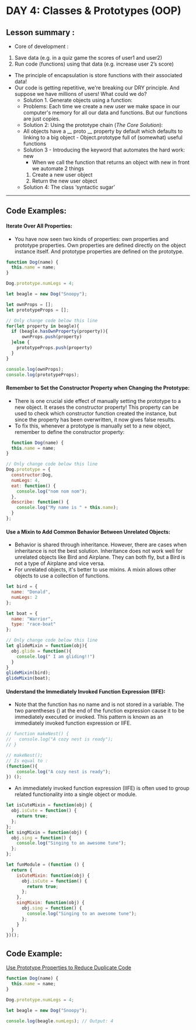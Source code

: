 # DAY 4: Classes & Prototypes (OOP)
## Lesson summary : 
* Core of development :
1. Save data (e.g. in a quiz game the scores of user1 and user2)
1. Run code (functions) using that data (e.g. increase user 2’s score)
* The principle of encapsulation is store functions with their associated data!
* Our code is getting repetitive, we're breaking our DRY principle. And suppose we have millions of users! What could we do?
  * Solution 1. Generate objects using a function:
  * Problems: Each time we create a new user we make space in our computer's memory for all our data and functions. But our functions are just copies.
  * Solution 2: Using the prototype chain (_The Core Solution_):
  * All objects have a __ proto __ property by default which defaults to linking to a big object - Object.prototype full of (somewhat) useful functions
  * Solution 3 - Introducing the keyword that automates the hard work: new
    * When we call the function that returns an object with new in front we automate 2 things
    1. Create a new user object
    2. Return the new user object
   * Solution 4: The class ‘syntactic sugar’





---
## Code Examples:
#### Iterate Over All Properties:
* You have now seen two kinds of properties: own properties and prototype properties. Own properties are defined directly on the object instance itself. And prototype properties are defined on the prototype.
```javascript
function Dog(name) {
  this.name = name;
}

Dog.prototype.numLegs = 4;

let beagle = new Dog("Snoopy");

let ownProps = [];
let prototypeProps = [];

// Only change code below this line
for(let property in beagle){
  if (beagle.hasOwnProperty(property)){
      ownProps.push(property)
  }else {
    prototypeProps.push(property)
  }
}

console.log(ownProps);
console.log(prototypeProps);
```
#### Remember to Set the Constructor Property when Changing the Prototype:
* There is one crucial side effect of manually setting the prototype to a new object. It erases the constructor property! This property can be used to check which constructor function created the instance, but since the property has been overwritten, it now gives false results.
* To fix this, whenever a prototype is manually set to a new object, remember to define the constructor property:
```javascript
  function Dog(name) {
  this.name = name;
}

// Only change code below this line
Dog.prototype = {
  constructor:Dog,
  numLegs: 4,
  eat: function() {
    console.log("nom nom nom");
  },
  describe: function() {
    console.log("My name is " + this.name);
  }
};
```
#### Use a Mixin to Add Common Behavior Between Unrelated Objects:
* Behavior is shared through inheritance. However, there are cases when inheritance is not the best solution. Inheritance does not work well for unrelated objects like Bird and Airplane. They can both fly, but a Bird is not a type of Airplane and vice versa.
* For unrelated objects, it's better to use mixins. A mixin allows other objects to use a collection of functions.
```javascript
let bird = {
  name: "Donald",
  numLegs: 2
};

let boat = {
  name: "Warrior",
  type: "race-boat"
};

// Only change code below this line
let glideMixin = function(obj){
  obj.glide = function(){
    console.log(" I am gliding!!")
  }
}
glideMixin(bird);
glideMixin(boat);
```
#### Understand the Immediately Invoked Function Expression (IIFE):
* Note that the function has no name and is not stored in a variable. The two parentheses () at the end of the function expression cause it to be immediately executed or invoked. This pattern is known as an immediately invoked function expression or IIFE.
```javascript
// function makeNest() {
//   console.log("A cozy nest is ready");
// }

// makeNest();
// Is equal to : 
(function(){
    console.log("A cozy nest is ready");
}) ();
```
* An immediately invoked function expression (IIFE) is often used to group related functionality into a single object or module.
```javascript
let isCuteMixin = function(obj) {
  obj.isCute = function() {
    return true;
  };
};
let singMixin = function(obj) {
  obj.sing = function() {
    console.log("Singing to an awesome tune");
  };
};

let funModule = (function () {
  return {
    isCuteMixin: function(obj) {
      obj.isCute = function() {
        return true;
      };
    },
    singMixin: function(obj) {
      obj.sing = function() {
        console.log("Singing to an awesome tune");
      };
    }
  }
})();
```
## Code Example:
[Use Prototype Properties to Reduce Duplicate Code](https://www.freecodecamp.org/learn/javascript-algorithms-and-data-structures/object-oriented-programming/use-prototype-properties-to-reduce-duplicate-code)
```javascript
function Dog(name) {
  this.name = name;
}

Dog.prototype.numLegs = 4;

let beagle = new Dog("Snoopy");

console.log(beagle.numLegs); // Output: 4

```
